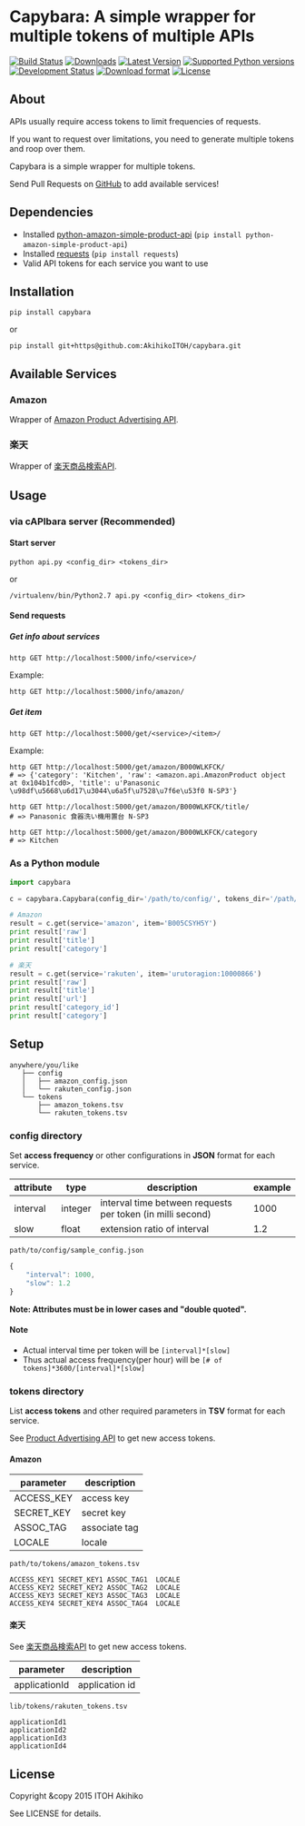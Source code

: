 # Capybara: A simple wrapper for multiple tokens of multiple APIs

[![Build Status](https://travis-ci.org/AkihikoITOH/capybara.svg?branch=master)](https://travis-ci.org/AkihikoITOH/capybara)
[![Downloads](https://pypip.in/download/capybara/badge.svg)](https://pypi.python.org/pypi/capybara/)
[![Latest Version](https://pypip.in/version/capybara/badge.svg)](https://pypi.python.org/pypi/capybara/)
[![Supported Python versions](https://pypip.in/py_versions/capybara/badge.svg)](https://pypi.python.org/pypi/capybara/)
[![Development Status](https://pypip.in/status/capybara/badge.svg)](https://pypi.python.org/pypi/capybara/)
[![Download format](https://pypip.in/format/capybara/badge.svg)](https://pypi.python.org/pypi/capybara/)
[![License](https://pypip.in/license/capybara/badge.svg)](https://pypi.python.org/pypi/capybara/)

## About
APIs usually require access tokens to limit frequencies of requests.

If you want to request over limitations, you need to generate multiple tokens and roop over them.

Capybara is a simple wrapper for multiple tokens.

Send Pull Requests on [GitHub](https://github.com/AkihikoITOH/capybara) to add available services!

## Dependencies

* Installed [python-amazon-simple-product-api](https://github.com/yoavaviram/python-amazon-simple-product-api) (`pip install python-amazon-simple-product-api`)
* Installed [requests](http://docs.python-requests.org/en/latest/) (`pip install requests`)
* Valid API tokens for each service you want to use

## Installation

```
pip install capybara
```

or

```
pip install git+https@github.com:AkihikoITOH/capybara.git
```

## Available Services

### Amazon
Wrapper of [Amazon Product Advertising API](https://affiliate.amazon.co.jp/gp/advertising/api/detail/main.html).

### 楽天
Wrapper of [楽天商品検索API](https://webservice.rakuten.co.jp/api/ichibaitemsearch/).

## Usage

### via cAPIbara server (**Recommended**)

#### Start server
```
python api.py <config_dir> <tokens_dir>
```

or

```
/virtualenv/bin/Python2.7 api.py <config_dir> <tokens_dir>
```

#### Send requests

##### Get info about services
`http GET http://localhost:5000/info/<service>/`

Example:
```
http GET http://localhost:5000/info/amazon/
```

##### Get item
`http GET http://localhost:5000/get/<service>/<item>/`

Example:
```
http GET http://localhost:5000/get/amazon/B000WLKFCK/
# => {'category': 'Kitchen', 'raw': <amazon.api.AmazonProduct object at 0x104b1fcd0>, 'title': u'Panasonic \u98df\u5668\u6d17\u3044\u6a5f\u7528\u7f6e\u53f0 N-SP3'}

http GET http://localhost:5000/get/amazon/B000WLKFCK/title/
# => Panasonic 食器洗い機用置台 N-SP3

http GET http://localhost:5000/get/amazon/B000WLKFCK/category
# => Kitchen
```

### As a Python module

``` python
import capybara

c = capybara.Capybara(config_dir='/path/to/config/', tokens_dir='/path/to/tokens/')

# Amazon
result = c.get(service='amazon', item='B005CSYH5Y')
print result['raw']
print result['title']
print result['category']

# 楽天
result = c.get(service='rakuten', item='urutoragion:10000866')
print result['raw']
print result['title']
print result['url']
print result['category_id']
print result['category']
```

## Setup

```
anywhere/you/like
   ├── config
   │   ├── amazon_config.json
   │   └── rakuten_config.json
   └── tokens
       ├── amazon_tokens.tsv
       └── rakuten_tokens.tsv
```

### config directory

Set **access frequency** or other configurations in **JSON** format for each service.

|attribute|type|description|example|
|---------|----|-----------|-------|
|interval|integer|interval time between requests per token (in milli second)|1000|
|slow|float|extension ratio of interval|1.2|

`path/to/config/sample_config.json`

``` javascript
{
    "interval": 1000,
    "slow": 1.2
}
```

**Note: Attributes must be in lower cases and "double quoted".**

#### Note

* Actual interval time per token will be `[interval]*[slow]`
* Thus actual access frequency(per hour) will be `[# of tokens]*3600/[interval]*[slow]`

### tokens directory

List **access tokens** and other required parameters in **TSV** format for each service.

See [Product Advertising API](https://affiliate-program.amazon.com/gp/advertising/api/detail/main.html) to get new access tokens.

#### Amazon

|parameter|description|
|---------|-----------|
|ACCESS_KEY| access key |
|SECRET_KEY| secret key |
|ASSOC_TAG| associate tag |
|LOCALE| locale |

`path/to/tokens/amazon_tokens.tsv`

```
ACCESS_KEY1 SECRET_KEY1 ASSOC_TAG1  LOCALE
ACCESS_KEY2 SECRET_KEY2 ASSOC_TAG2  LOCALE
ACCESS_KEY3 SECRET_KEY3 ASSOC_TAG3  LOCALE
ACCESS_KEY4 SECRET_KEY4 ASSOC_TAG4  LOCALE
```

#### 楽天

See [楽天商品検索API](https://webservice.rakuten.co.jp/api/ichibaitemsearch/) to get new access tokens.

|parameter|description|
|---------|-----------|
|applicationId| application id |

`lib/tokens/rakuten_tokens.tsv`

```
applicationId1
applicationId2
applicationId3
applicationId4
```
## License

Copyright &copy 2015 ITOH Akihiko

See LICENSE for details.
